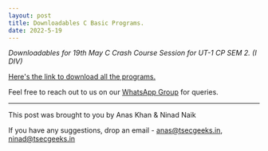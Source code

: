 ```yaml
---
layout: post
title: Downloadables C Basic Programs.
date: 2022-5-19
---
```


_Downloadables for 19th May C Crash Course Session for UT-1 CP SEM 2. (I DIV)_

<!-- more -->


[Here's the link to download all the programs.](https://github.com/TSEC-GEEKS/tsecgeeks.in/raw/master/CProgramming.zip)


Feel free to reach out to us on our [WhatsApp Group](https://chat.whatsapp.com/K3NrW5tPwrsHhfbdYstjLl) for queries.



----



This post was brought to you by Anas Khan & Ninad Naik

If you have any suggestions, drop an email - [anas@tsecgeeks.in](mailto:anas@tsecgeeks.in), [ninad@tsecgeeks.in](mailto:ninad@tsecgeeks.in) 
